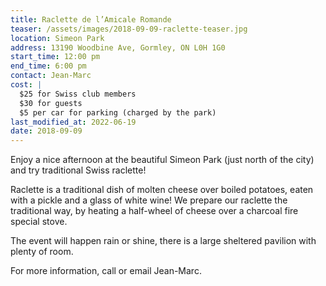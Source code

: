 ```yaml
---
title: Raclette de l’Amicale Romande
teaser: /assets/images/2018-09-09-raclette-teaser.jpg
location: Simeon Park
address: 13190 Woodbine Ave, Gormley, ON L0H 1G0
start_time: 12:00 pm
end_time: 6:00 pm
contact: Jean-Marc
cost: |
  $25 for Swiss club members
  $30 for guests
  $5 per car for parking (charged by the park)
last_modified_at: 2022-06-19
date: 2018-09-09
---
```


Enjoy a nice afternoon at the beautiful Simeon Park (just north of the city)
and try traditional Swiss raclette!

Raclette is a traditional dish of molten cheese over boiled potatoes, eaten
with a pickle and a glass of white wine! We prepare our raclette the
traditional way, by heating a half-wheel of cheese over a charcoal fire special
stove.

The event will happen rain or shine, there is a large sheltered pavilion with
plenty of room.

For more information, call  or email Jean-Marc.
